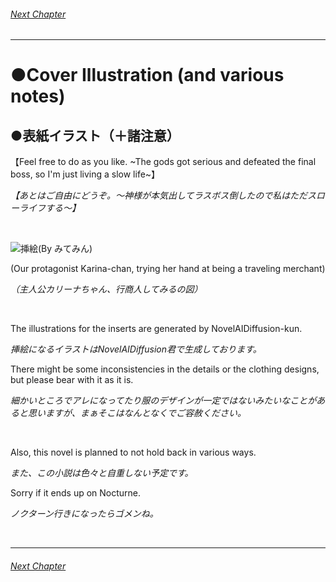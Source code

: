 ###### [Next Chapter](./chapter_0002.md)


---


# ●Cover Illustration (and various notes)

## ●表紙イラスト（＋諸注意）

【Feel free to do as you like. ~The gods got serious and defeated the final boss, so I'm just living a slow life~】

*【あとはご自由にどうぞ。～神様が本気出してラスボス倒したので私はただスローライフする～】*

&nbsp;

![挿絵(By みてみん)](https://16748.mitemin.net/userpageimage/viewimagebig/icode/i700009/)

(Our protagonist Karina-chan, trying her hand at being a traveling merchant)

*（主人公カリーナちゃん、行商人してみるの図）*

&nbsp;

The illustrations for the inserts are generated by NovelAIDiffusion-kun.

*挿絵になるイラストはNovelAIDiffusion君で生成しております。*

There might be some inconsistencies in the details or the clothing designs, but please bear with it as it is.

*細かいところでアレになってたり服のデザインが一定ではないみたいなことがあると思いますが、まぁそこはなんとなくでご容赦ください。*

&nbsp;

Also, this novel is planned to not hold back in various ways.

*また、この小説は色々と自重しない予定です。*

Sorry if it ends up on Nocturne.

*ノクターン行きになったらゴメンね。*

&nbsp;


---

###### [Next Chapter](./chapter_0002.md)
